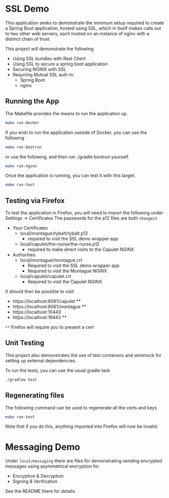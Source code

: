 # SSL Demo

This application seeks to demonstrate the minimum setup required to create a Spring Boot
application, hosted using SSL, which in itself makes calls out to two other
web servers, each hosted on an instance of nginx with a distinct chain of trust.

This project will demonstrate the following
* Using SSL bundles with Rest Client
* Using SSL to secure a spring boot application
* Securing NGINX with SSL
* Requiring Mutual SSL auth in: 
  * Spring Boot
  * nginx

## Running the App
The Makefile provides the means to run the application up.

```bash
make run-docker
```

If you wish to run the application outside of Docker, you can use the following
```bash
make run-bootrun
```

or use the following, and then run ./gradle bootrun yourself.

```bash
make run-nginx
```

Once the application is running, you can test it with this target.
```bash
make run-test
```

## Testing via Firefox
To test the application in Firefox, you will need to import the following under
Settings -> Certificates
The passwords for the p12 files are both `changeit`

* Your Certificates
  * local/montague/tybalt/tybalt.p12
    * required to visit the SSL demo wrapper app
  * local/capulet/the-nurse/the-nurse.p12
    * required to make direct visits to the Capulet NGINX
* Authorities
  * local/montague/montague.crt
    * Required to visit the SSL demo wrapper app
    * Required to visit the Montague NGINX
  * local/capulet/capulet.crt 
    * Required to visit the Capulet NGINX

It should then be possible to visit
* https://localhost:8061/capulet **
* https://localhost:8061/montague **
* https://localhost:10443
* https://localhost:19443 **

`**` Firefox will require you to present a cert

## Unit Testing

This project also demonstrates the use of test containers and wiremock for 
setting up external dependencies.

To run the tests, you can use the usual gradle task

```bash
./gradlew test
```

## Regenerating files
The following command can be used to regenerate all the certs and keys

```bash
make run-test
```

Note that if you do this, anything imported into Firefox will now be invalid.

# Messaging Demo

Under `local/messaging` there are files for demonstrating sending encrypted messages 
using asymmetrical encryption for
* Encryption & Decryption
* Signing & Verification

See the README there for details.